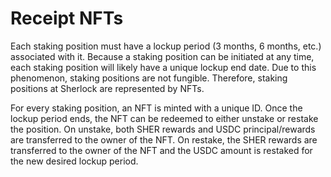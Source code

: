 # Receipt NFTs

Each staking position must have a lockup period (3 months, 6 months, etc.) associated with it. Because a staking position can be initiated at any time, each staking position will likely have a unique lockup end date. Due to this phenomenon, staking positions are not fungible. Therefore, staking positions at Sherlock are represented by NFTs.&#x20;

For every staking position, an NFT is minted with a unique ID. Once the lockup period ends, the NFT can be redeemed to either unstake or restake the position. On unstake, both SHER rewards and USDC principal/rewards are transferred to the owner of the NFT. On restake, the SHER rewards are transferred to the owner of the NFT and the USDC amount is restaked for the new desired lockup period.&#x20;
